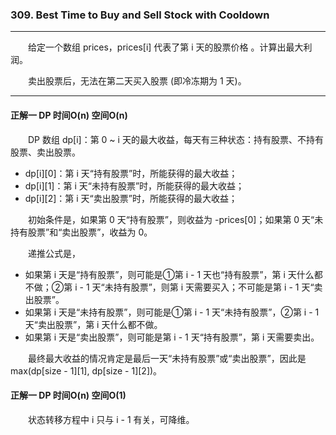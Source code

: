### 309. Best Time to Buy and Sell Stock with Cooldown

-----

&emsp;&emsp;给定一个数组 prices，prices[i] 代表了第 i 天的股票价格 。计算出最大利润。

&emsp;&emsp;卖出股票后，无法在第二天买入股票 (即冷冻期为 1 天)。

-----

#### 正解一 DP 时间O(n) 空间O(n)

&emsp;&emsp;DP 数组 dp[i]：第 0 ~ i 天的最大收益，每天有三种状态：持有股票、不持有股票、卖出股票。
            
- dp[i][0]：第 i 天“持有股票”时，所能获得的最大收益；
- dp[i][1]：第 i 天“未持有股票”时，所能获得的最大收益；
- dp[i][2]：第 i 天“卖出股票”时，所能获得的最大收益；

&emsp;&emsp;初始条件是，如果第 0 天“持有股票”，则收益为 -prices[0]；如果第 0 天“未持有股票”和“卖出股票”，收益为 0。

&emsp;&emsp;递推公式是，

- 如果第 i 天是“持有股票”，则可能是①第 i - 1 天也“持有股票”，第 i 天什么都不做；②第 i - 1 天“未持有股票”，则第 i 天需要买入；不可能是第 i - 1 天“卖出股票”。
- 如果第 i 天是“未持有股票”，则可能是①第 i - 1 天“未持有股票”，②第 i - 1 天“卖出股票”，第 i 天什么都不做。
- 如果第 i 天是“卖出股票”，则可能是第 i - 1 天“持有股票”，第 i 天需要卖出。

&emsp;&emsp;最终最大收益的情况肯定是最后一天“未持有股票”或“卖出股票”，因此是 max(dp[size - 1][1], dp[size - 1][2])。

#### 正解一 DP 时间O(n) 空间O(1)

&emsp;&emsp;状态转移方程中 i 只与 i - 1 有关，可降维。
